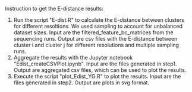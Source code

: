 

Instruction to get the E-distance results:

1. Run the script "E-dist.R" to calculate the E-distance between clusters for different resoltions. We used sampling to account for unbalanced dataset sizes. Input are the filtered_feature_bc_matrices from the sequencing runs. Output are csv files with the E-distance between cluster i and cluster j for different resolutions and multiple sampling runs.
2. Aggregate the results with the Jupyter notebook "Edist_createCSVPlot.ipynb". Input are the files generated in step1. Output are aggregated csv files, which can be used to plot the results.
3. Execute the script "plot_Edist_YG.R" to plot the results. Input are the files generated in step2. Output are plots in svg format.
